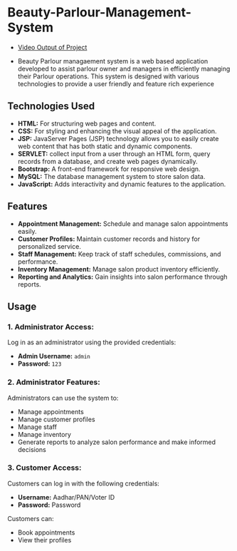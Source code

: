 # Beauty-Parlour-Management-System

- [Video Output of Project](https://www.youtube.com/watch?v=JGFZne-ZwEs)
 
- Beauty Parlour managaement system is a web based application developed to assist parlour owner and managers in efficiently managing their Parlour operations. This system is designed with various technologies to provide a user friendly and feature rich experience

## Technologies Used

- **HTML:** For structuring web pages and content.
- **CSS:** For styling and enhancing the visual appeal of the application.
- **JSP:** JavaServer Pages (JSP) technology allows you to easily create web content that has both static and dynamic components. 
- **SERVLET:** collect input from a user through an HTML form, query records from a database, and create web pages dynamically.
- **Bootstrap:** A front-end framework for responsive web design.
- **MySQL:** The database management system to store salon data.
- **JavaScript:** Adds interactivity and dynamic features to the application.

## Features

- **Appointment Management:** Schedule and manage salon appointments easily.
- **Customer Profiles:** Maintain customer records and history for personalized service.
- **Staff Management:** Keep track of staff schedules, commissions, and performance.
- **Inventory Management:** Manage salon product inventory efficiently.
- **Reporting and Analytics:** Gain insights into salon performance through reports.

## Usage

### 1. Administrator Access:

Log in as an administrator using the provided credentials:
- **Admin Username:** `admin`
- **Password:** `123`

### 2. Administrator Features:

Administrators can use the system to:
- Manage appointments
- Manage customer profiles
- Manage staff
- Manage inventory
- Generate reports to analyze salon performance and make informed decisions

### 3. Customer Access:

Customers can log in with the following credentials:
- **Username:** Aadhar/PAN/Voter ID
- **Password:** Password

Customers can:
- Book appointments
- View their profiles
